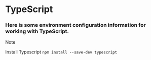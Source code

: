 # TypeScript
### Here is some environment configuration information for working with TypeScript.

> [!NOTE]
> Install Typescript
> `npm install --save-dev typescript`